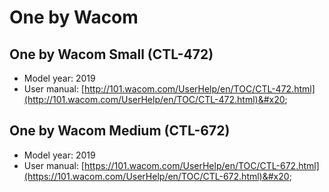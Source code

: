 # One by Wacom

## One by Wacom Small (CTL-472)

* Model year: 2019
* User manual: [http://101.wacom.com/UserHelp/en/TOC/CTL-472.html](http://101.wacom.com/UserHelp/en/TOC/CTL-472.html)&#x20;

## One by Wacom Medium (CTL-672)

* Model year: 2019
* User manual: [https://101.wacom.com/UserHelp/en/TOC/CTL-672.html](https://101.wacom.com/UserHelp/en/TOC/CTL-672.html)&#x20;
